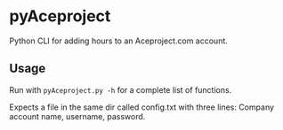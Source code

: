 # pyAceproject
Python CLI for adding hours to an Aceproject.com account.

## Usage
Run with `pyAceproject.py -h` for a complete list of functions.

Expects a file in the same dir called config.txt with three lines: Company account name, username, password.
